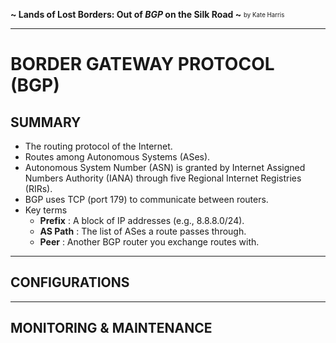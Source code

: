 **~ Lands of Lost Borders: Out of *BGP* on the Silk Road ~** <sub><sup>by Kate Harris</sup></sub>

---

# BORDER GATEWAY PROTOCOL (BGP)

## SUMMARY

- The routing protocol of the Internet.
- Routes among Autonomous Systems (ASes).
- Autonomous System Number (ASN) is granted by Internet Assigned Numbers Authority (IANA) through five Regional Internet Registries (RIRs).
- BGP uses TCP (port 179) to communicate between routers.
- Key terms
    + **Prefix** : A block of IP addresses (e.g., 8.8.8.0/24).
    + **AS Path** : The list of ASes a route passes through.
    + **Peer** : Another BGP router you exchange routes with.

---

## CONFIGURATIONS

---

## MONITORING & MAINTENANCE
